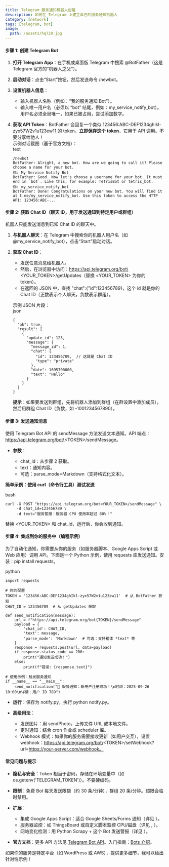 ```yaml
---
title: Telegram 服务通知机器人创建
description: 如何在 Telegram 上建立自己的服务通知机器人
category: [network]
tags: [telegram, bot]
image:
  path: /assets/hq720.jpg
---
```



#### 步骤 1: 创建 Telegram Bot

1. ​**打开 Telegram App**：在手机或桌面版 Telegram 中搜索 @BotFather（这是 Telegram 官方的“机器人之父”）。
2. ​**启动对话**：点击“Start”按钮，然后发送命令 /newbot。
3. ​**设置机器人信息**：

    - 输入机器人名称（例如：“我的服务通知 Bot”）。
    - 输入唯一用户名（必须以 “bot” 结尾，例如：my\_service\_notify\_bot）。用户名必须全局唯一，如果已被占用，尝试添加数字。
4. ​**获取 API Token**​：BotFather 会回复一个类似 123456:ABC-DEF1234ghIkl-zyx57W2v1u123ew11 的 token。​**立即保存这个 token**，它用于 API 调用。不要分享给他人！  
    示例对话截图（基于官方文档）：  
    text

    ```
    /newbot
    BotFather: Alright, a new bot. How are we going to call it? Please choose a name for your bot.
    你: My Service Notify Bot
    BotFather: Good. Now let's choose a username for your bot. It must end in `bot`. Like this, for example: TetrisBot or tetris_bot.
    你: my_service_notify_bot
    BotFather: Done! Congratulations on your new bot. You will find it at t.me/my_service_notify_bot. Use this token to access the HTTP API: 123456:ABC-...
    ```

#### 步骤 2: 获取 Chat ID（聊天 ID，用于发送通知到特定用户或群组）

机器人只能发送消息到已知 Chat ID 的聊天中。

1. ​**与机器人聊天**​：在 Telegram 中搜索你的机器人用户名（如 @my\_service\_notify\_bot），点击“Start”启动对话。
2. ​**获取 Chat ID**：

    - 发送任意消息给机器人。
    - 然后，在浏览器中访问：https://api.telegram.org/bot\<YOUR\_TOKEN\>/getUpdates（替换 \<YOUR\_TOKEN\> 为你的 token）。
    - 在返回的 JSON 中，查找 "chat":{"id":123456789}，这个 id 就是你的 Chat ID（正数表示个人聊天，负数表示群组）。

    示例 JSON 片段：  
    json

    ```
    {
      "ok": true,
      "result": [
        {
          "update_id": 123,
          "message": {
            "message_id": 1,
            "chat": {
              "id": 123456789,  // 这就是 Chat ID
              "type": "private"
            },
            "date": 1695700000,
            "text": "Hello"
          }
        }
      ]
    }
    ```

    ​**提示**：如果要发送到群组，先将机器人添加到群组（在群设置中添加成员），然后用群组 Chat ID（负数，如 -1001234567890）。

#### 步骤 3: 发送通知消息

使用 Telegram Bot API 的 sendMessage 方法发送文本通知。API 端点：https://api.telegram.org/bot\<TOKEN\>/sendMessage。

- ​**参数**：

  - chat\_id：从步骤 2 获取。
  - text：通知内容。
  - 可选：parse\_mode\=Markdown（支持格式化文本）。

**简单示例：使用 curl（命令行工具）测试发送**

bash

```
curl -X POST "https://api.telegram.org/bot<YOUR_TOKEN>/sendMessage" \
     -d chat_id=123456789 \
     -d text="服务警报：服务器 CPU 使用率超过 80%！"
```

替换 \<YOUR\_TOKEN\> 和 chat\_id，运行后，你会收到通知。

#### 步骤 4: 集成到你的服务中（编程示例）

为了自动化通知，你需要从你的服务（如服务器脚本、Google Apps Script 或 Web 应用）调用 API。下面是一个 Python 示例，使用 requests 库发送通知。安装：pip install requests。

python

```
import requests

# 你的配置
TOKEN = '123456:ABC-DEF1234ghIkl-zyx57W2v1u123ew11'  # 从 BotFather 获取
CHAT_ID = 123456789  # 从 getUpdates 获取

def send_notification(message):
    url = f"https://api.telegram.org/bot{TOKEN}/sendMessage"
    payload = {
        'chat_id': CHAT_ID,
        'text': message,
        'parse_mode': 'Markdown'  # 可选：支持粗体 *text* 等
    }
    response = requests.post(url, data=payload)
    if response.status_code == 200:
        print("通知发送成功！")
    else:
        print(f"错误: {response.text}")

# 使用示例：触发服务通知
if __name__ == "__main__":
    send_notification("🚨 服务通知：新用户注册成功！\n时间：2025-09-26 10:00\n详情：用户 ID 789")
```

- ​**运行**：保存为 notify.py，执行 python notify.py。
- ​**高级用法**：

  - 发送图片：用 sendPhoto，上传文件 URL 或本地文件。
  - 定时通知：结合 cron 作业或 scheduler 库。
  - Webhook 模式：如果你的服务需要接收更新（如用户交互），设置 webhook：https://api.telegram.org/bot\<TOKEN\>/setWebhook?url\=https://your-server.com/webhook。

#### 常见问题与提示

- ​**隐私与安全**​：Token 相当于密码，存储在环境变量中（如 os.getenv('TELEGRAM\_TOKEN')）。不要硬编码。
- ​**限制**：免费 Bot 每天发送限额（约 30 条/分钟），群组 20 条/分钟。超限会临时禁用。
- ​**扩展**：

  - 集成 Google Apps Script：适合 Google Sheets/Forms 通知（详见 ）。
  - 服务器监控：如 ThingsBoard 或自定义脚本监控 CPU/磁盘（详见 , ）。
  - 网站变化检测：用 Python Scrapy + 这个 Bot 发送警报（详见 ）。
- ​**官方文档**​：更多 API 方法见 [Telegram Bot API](https://core.telegram.org/bots/api)。入门指南：[Bots 介绍](https://core.telegram.org/bots)。

如果你的服务是特定平台（如 WordPress 或 AWS），提供更多细节，我可以给出针对性示例！

‍
